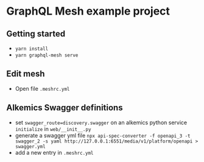 # GraphQL Mesh example project

## Getting started

- `yarn install`
- `yarn graphql-mesh serve`

## Edit mesh

- Open file `.meshrc.yml`

## Alkemics Swagger definitions

- set `swagger_route=discovery.swagger` on an alkemics python service `initialize` in `web/__init__.py`
- generate a swagger yml file `npx api-spec-converter -f openapi_3 -t swagger_2 -s yaml http://127.0.0.1:6551/media/v1/platform/openapi > swagger.yml`
- add a new entry in `.meshrc.yml`
